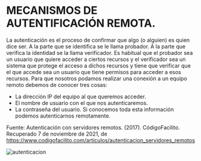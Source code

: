 # MECANISMOS DE AUTENTIFICACIÓN REMOTA.
La autenticación es el proceso de confirmar que algo (o alguien) es quien dice ser. A la parte que se identifica se le llama probador. A la parte que verifica la identidad se la llama verificador. Es habitual que el probador sea un usuario que quiere acceder a ciertos recursos y el verificador sea un sistema que protege el acceso a dichos recursos y tiene que verificar que el que accede sea un usuario que tiene permisos para acceder a esos recursos. 
Para que nosotros podamos realizar una conexión a un equipo remoto debemos de conocer tres cosas:
* La dirección IP del equipo al que queremos acceder.
* El nombre de usuario con el que nos autenticaremos.
* La contraseña del usuario.
Si conocemos toda esta información podemos autenticarnos remotamente.

Fuente: Autenticación con servidores remotos. (2017). CódigoFacilito. Recuperado 7 de noviembre de 2021, de https://www.codigofacilito.com/articulos/autenticacion_servidores_remotos

![autenticacion](https://user-images.githubusercontent.com/50895566/140667572-10ea1f99-2a7e-4104-b6b3-2ea199c99338.jpg)
